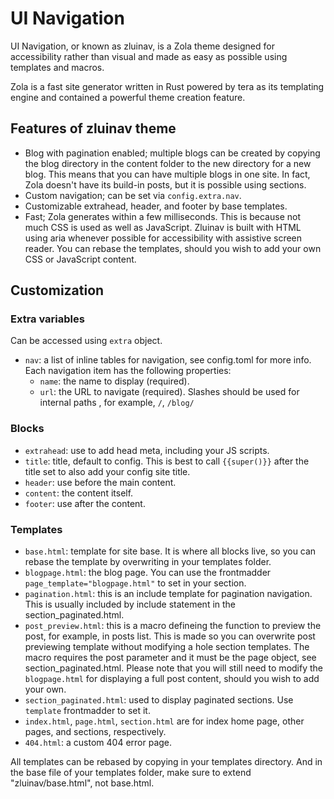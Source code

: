 # UI Navigation
UI Navigation, or known as zluinav, is a Zola theme designed for accessibility rather than visual and made as easy as possible using templates and macros.

Zola is a fast site generator written in Rust powered by tera as its templating engine and contained a powerful theme creation feature.

## Features of zluinav theme
* Blog with pagination enabled; multiple blogs can be created by copying the blog directory in the content folder to the new directory for a new blog. This means that you can have multiple blogs in one site. In fact, Zola doesn't have its build-in posts, but it is possible using sections.
* Custom navigation; can be set via `config.extra.nav`.
* Customizable extrahead, header, and footer by base templates.
* Fast; Zola generates within a few milliseconds. This is because not much CSS is used as well as JavaScript. Zluinav is built with HTML using aria whenever possible for accessibility with assistive screen reader. You can rebase the templates, should you wish to add your own CSS or JavaScript content.

## Customization

### Extra variables
Can be accessed using `extra` object.
* `nav`: a list of inline tables for navigation, see config.toml for more info. Each navigation item has the following properties:
	* `name`: the name to display (required).
	* `url`: the URL to navigate (required). Slashes should be used for internal paths , for example, `/`, `/blog/`

### Blocks
* `extrahead`: use to add head meta, including your JS scripts.
* `title`: title, default to config. This is best to call `{{super()}}` after the title set to also add your config site title.
* `header`: use before the main content.
* `content`: the content itself.
* `footer`: use after the content.

### Templates
* `base.html`: template for site base. It is where all blocks live, so you can rebase the template by overwriting in your templates folder.
* `blogpage.html`: the blog page. You can use the frontmadder `page_template="blogpage.html"` to set in your section.
* `pagination.html`: this is an include template for pagination navigation. This is usually included by include statement in the section_paginated.html.
* `post_preview.html`: this is a macro defineing the function to preview the post, for example, in posts list. This is made so you can overwrite post previewing template without modifying a hole section templates. The macro requires the post parameter and it must be the page object, see section_paginated.html. Please note that you will still need to modify the `blogpage.html` for displaying a full post content, should you wish to add your own.
* `section_paginated.html`: used to display paginated sections. Use `template` frontmadder to set it.
* `index.html`, `page.html`, `section.html` are for index home page, other pages, and sections, respectively.
* `404.html`: a custom 404 error page.

All templates can be rebased by copying in your templates directory. And in the base file of your templates folder, make sure to extend "zluinav/base.html", not base.html.